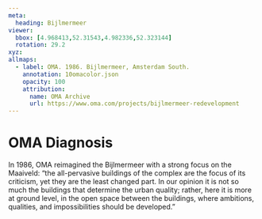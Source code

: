 ```yaml
---
meta:
  heading: Bijlmermeer
viewer:
  bbox: [4.968413,52.31543,4.982336,52.323144]
  rotation: 29.2
xyz:
allmaps:
  - label: OMA. 1986. Bijlmermeer, Amsterdam South.
    annotation: 10omacolor.json
    opacity: 100
    attribution:
      name: OMA Archive
      url: https://www.oma.com/projects/bijlmermeer-redevelopment
---
```

# OMA Diagnosis
In 1986, OMA reimagined the Bijlmermeer with a strong focus on the Maaiveld: “the all-pervasive buildings of the complex are the focus of its criticism, yet they are the least changed part. In our opinion it is not so much the buildings that determine the urban quality; rather, here it is more at ground level, in the open space between the buildings, where ambitions, qualities, and impossibilities should be developed.”

